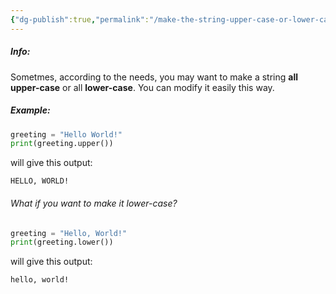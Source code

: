 ```yaml
---
{"dg-publish":true,"permalink":"/make-the-string-upper-case-or-lower-case/","noteIcon":""}
---
```


##### Info:
Sometmes, according to the needs, you may want to make a string **all upper-case** or all **lower-case**. You can modify it easily this way.

##### Example:
```Python
greeting = "Hello World!"
print(greeting.upper())
```

will give this output:

```
HELLO, WORLD!
```

###### What if you want to make it lower-case?
```Python
greeting = "Hello, World!"
print(greeting.lower())
```

will give this output:

```
hello, world!
```